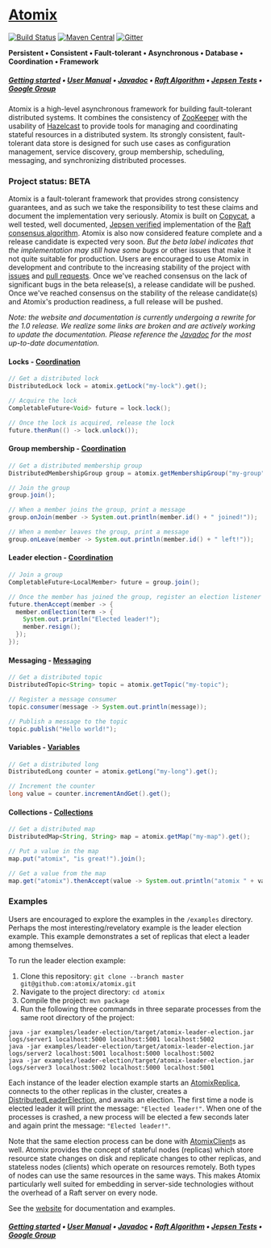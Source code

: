 # [Atomix][Website]

[![Build Status](https://travis-ci.org/atomix/atomix.svg)](https://travis-ci.org/atomix/atomix)
[![Maven Central](https://maven-badges.herokuapp.com/maven-central/io.atomix/atomix/badge.svg)](https://maven-badges.herokuapp.com/maven-central/io.atomix/atomix)
[![Gitter](https://img.shields.io/badge/GITTER-join%20chat-green.svg)](https://gitter.im/atomix/atomix)


**Persistent • Consistent • Fault-tolerant • Asynchronous • Database • Coordination • Framework**

##### [Getting started][Getting started] • [User Manual][User manual] • [Javadoc][Javadoc] • [Raft Algorithm][Copycat] • [Jepsen Tests](https://github.com/atomix/atomix-jepsen) • [Google Group][Google group]

Atomix is a high-level asynchronous framework for building fault-tolerant distributed systems. It combines the consistency of
[ZooKeeper](https://zookeeper.apache.org/) with the usability of [Hazelcast](http://hazelcast.org/) to provide tools for managing
and coordinating stateful resources in a distributed system. Its strongly consistent, fault-tolerant data store is designed for
such use cases as configuration management, service discovery, group membership, scheduling, messaging, and synchronizing distributed
processes.

### Project status: BETA

Atomix is a fault-tolerant framework that provides strong consistency guarantees, and as such we take the responsibility
to test these claims and document the implementation very seriously. Atomix is built on [Copycat][Copycat], a well tested,
well documented, [Jepsen verified](https://github.com/atomix/atomix-jepsen) implementation of the
[Raft consensus algorithm](https://raft.github.io/). Atomix is also now considered feature complete and a release
candidate is expected very soon. *But the beta label indicates that the implementation
may still have some bugs* or other issues that make it not quite suitable for production. Users are encouraged to
use Atomix in development and contribute to the increasing stability of the project with
[issues](https://github.com/atomix/copycat/issues) and [pull requests](https://github.com/atomix/copycat/pulls).
Once we've reached consensus on the lack of significant bugs in the beta release(s), a release candidate will be pushed.
Once we've reached consensus on the stability of the release candidate(s) and Atomix's production readiness, a full
release will be pushed.

*Note: the website and documentation is currently undergoing a rewrite for the 1.0 release. We realize some links are
broken and are actively working to update the documentation. Please reference the [Javadoc][Javadoc] for the most
up-to-date documentation.*

#### Locks - [Coordination](http://atomix.io/atomix/user-manual/coordination/)
```java
// Get a distributed lock
DistributedLock lock = atomix.getLock("my-lock").get();

// Acquire the lock
CompletableFuture<Void> future = lock.lock();

// Once the lock is acquired, release the lock
future.thenRun(() -> lock.unlock());
```

#### Group membership - [Coordination](http://atomix.io/atomix/user-manual/coordination/)
```java
// Get a distributed membership group
DistributedMembershipGroup group = atomix.getMembershipGroup("my-group").get();

// Join the group
group.join();

// When a member joins the group, print a message
group.onJoin(member -> System.out.println(member.id() + " joined!"));

// When a member leaves the group, print a message
group.onLeave(member -> System.out.println(member.id() + " left!"));
```

#### Leader election - [Coordination](http://atomix.io/atomix/user-manual/coordination/)
```java
// Join a group
CompletableFuture<LocalMember> future = group.join();

// Once the member has joined the group, register an election listener
future.thenAccept(member -> {
  member.onElection(term -> {
    System.out.println("Elected leader!");
    member.resign();
  });
});
```

#### Messaging - [Messaging](http://atomix.io/atomix/user-manual/messaging/)
```java
// Get a distributed topic
DistributedTopic<String> topic = atomix.getTopic("my-topic");

// Register a message consumer
topic.consumer(message -> System.out.println(message));

// Publish a message to the topic
topic.publish("Hello world!");
```

#### Variables - [Variables](http://atomix.io/atomix/user-manual/variables/)
```java
// Get a distributed long
DistributedLong counter = atomix.getLong("my-long").get();

// Increment the counter
long value = counter.incrementAndGet().get();
```

#### Collections - [Collections](http://atomix.io/atomix/user-manual/collections/)
```java
// Get a distributed map
DistributedMap<String, String> map = atomix.getMap("my-map").get();

// Put a value in the map
map.put("atomix", "is great!").join();

// Get a value from the map
map.get("atomix").thenAccept(value -> System.out.println("atomix " + value));
```

### Examples

Users are encouraged to explore the examples in the `/examples` directory. Perhaps the most interesting/revelatory
example is the leader election example. This example demonstrates a set of replicas that elect a leader among themselves.

To run the leader election example:

1. Clone this repository: `git clone --branch master git@github.com:atomix/atomix.git`
1. Navigate to the project directory: `cd atomix`
1. Compile the project: `mvn package`
1. Run the following three commands in three separate processes from the same root directory of the project:

```
java -jar examples/leader-election/target/atomix-leader-election.jar logs/server1 localhost:5000 localhost:5001 localhost:5002
java -jar examples/leader-election/target/atomix-leader-election.jar logs/server2 localhost:5001 localhost:5000 localhost:5002
java -jar examples/leader-election/target/atomix-leader-election.jar logs/server3 localhost:5002 localhost:5000 localhost:5001
```

Each instance of the leader election example starts an [AtomixReplica](http://atomix.io/atomix/api/latest/io/atomix/AtomixReplica.html),
connects to the other replicas in the cluster, creates a [DistributedLeaderElection](http://atomix.io/atomix/api/latest/io/atomix/coordination/DistributedLeaderElection.html),
and awaits an election. The first time a node is elected leader it will print the message: `"Elected leader!"`. When one of
the processes is crashed, a new process will be elected a few seconds later and again print the message: `"Elected leader!"`.

Note that the same election process can be done with [AtomixClient](http://atomix.io/atomix/api/latest/io/atomix/AtomixClient.html)s as well. Atomix
provides the concept of stateful nodes (replicas) which store resource state changes on disk and replicate changes to other
replicas, and stateless nodes (clients) which operate on resources remotely. Both types of nodes can use the same resources
in the same ways. This makes Atomix particularly well suited for embedding in server-side technologies without the overhead
of a Raft server on every node.

See the [website][User manual] for documentation and examples.

##### [Getting started][Getting started] • [User Manual][User manual] • [Javadoc][Javadoc] • [Raft Algorithm][Copycat] • [Jepsen Tests](https://github.com/atomix/atomix-jepsen) • [Google Group][Google group]

[Website]: http://atomix.github.io/atomix/
[Getting started]: http://atomix.io/atomix/getting-started/
[User manual]: http://atomix.io/atomix/user-manual/
[Google group]: https://groups.google.com/forum/#!forum/copycat
[Javadoc]: http://atomix.io/atomix/api/latest/
[Raft]: https://raft.github.io/
[Copycat]: http://github.com/atomix/copycat
[Catalyst]: http://github.com/atomix/catalyst
